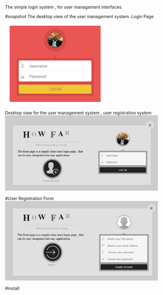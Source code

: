 

The simple login system , for user management interfaces.


#snapshot
  The desktop view of the user management system. Login Page

![ScreenShot](https://github.com/miljimo/react-login-form/blob/master/lib/login.png)

Desktop view for the user management system , user registration system
![ScreenShot](https://github.com/miljimo/react-login-form/blob/master/lib/index.png)

#User Registration Form
![ScreenShot](https://github.com/miljimo/react-login-form/blob/master/lib/register.png)


#install





 